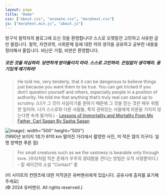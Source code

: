 ```yaml
---
layout: page
title: "Home"
css: ["about.css", "animate.css", "morphext.css"]
js: ["morphext.min.js", "about.js"]
---
```

<!-- {% include home.html %} -->

방구석 철학자의 블로그에 오신 것을 환영합니다!
스스로 오랫동안 고민하고 사유한 글만 올립니다.
철학, 자연과학, 사회문제 등에 대한 저의 생각을 공유하고 공부한 내용을 정리해서 올립니다. 비난은 거절, 비판은 환영합니다.  
##### 모든 것을 의심하라. 당연하게 받아들이지 마라. 스스로 고민하라. 끈임없이 생각해라. 용기있게 얘기하라!
  
> He told me, very tenderly, that it can be dangerous to believe things just because you want them to be true. You can get tricked if you don’t question yourself and others, especially people in a position of authority. He told me that anything that’s truly real can stand up to scrutiny. (너가 그 것이 사실이기를 원하기 때문에 그 것을 믿는 것은 매우 위험한 일이야. 너가 스스로와 다른 사람들, 특히 권위있는 사람에게 의문을 가지지 않는다면 속게 될거야.) - [Lessons of Immortality and Mortality From My Father, Carl Sagan By Sasha Sagan](https://www.thecut.com/2014/04/my-dad-and-the-cosmos.html)

![image](https://github.com/principia137/principia137.github.io/assets/62958764/83bfefdd-7c58-444b-a0f0-0b0f726f1d71){: width="500" height="500"}  
(1990년 보이저 1호가 61억 km 떨어진 거리에서 촬영한 사진, 저 작은 점이 지구다. 일명 창백한 푸른 점)  

> For small creatures such as we the vastness is bearable only through love. (우리처럼 작은 존재가 우주의 광대함을 견디는 방법은 오직 사랑뿐이다.) - 칼 세이건의 소설 "Contact" 중
  
(이 사이트의 컨텐츠에 대한 저작권은 유버멘쉬에게 있습니다. 공유시에 출처를 표기해주세요)  
(© 2024 유버멘쉬. All rights reserved.)